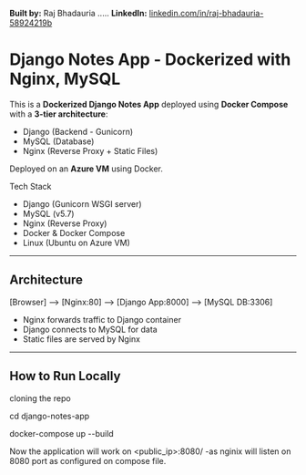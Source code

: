 **Built by:** Raj Bhadauria  .....
**LinkedIn:** [linkedin.com/in/raj-bhadauria-58924219b](https://www.linkedin.com/in/raj-bhadauria-58924219b/)

#  Django Notes App - Dockerized with Nginx, MySQL

This is a **Dockerized Django Notes App** deployed using **Docker Compose** with a **3-tier architecture**:

-  Django (Backend - Gunicorn)
-  MySQL (Database)
-  Nginx (Reverse Proxy + Static Files)

Deployed on an **Azure VM** using Docker.



  Tech Stack

- Django (Gunicorn WSGI server)
- MySQL (v5.7)
- Nginx (Reverse Proxy)
- Docker & Docker Compose
- Linux (Ubuntu on Azure VM)

---

##  Architecture

[Browser] --> [Nginx:80] --> [Django App:8000] --> [MySQL DB:3306]


- Nginx forwards traffic to Django container
- Django connects to MySQL for data
- Static files are served by Nginx

---

##  How to Run Locally

cloning the repo

cd django-notes-app

docker-compose up --build

Now the application will work on <public_ip>:8080/      -as nginix will listen on 8080 port as configured on compose file.


